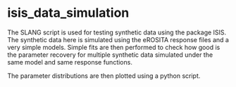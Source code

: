 # isis_data_simulation
The SLANG script is used for testing synthetic data using the package ISIS.
The synthetic data here is simulated using the eROSITA response files and a very simple models. 
Simple fits are then performed to check how good is the parameter recovery for multiple 
synthetic data simulated under the same model and same response functions.

The parameter distributions are then plotted using a python script.
